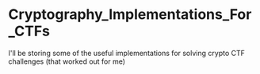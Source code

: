 # Cryptography_Implementations_For_CTFs

I'll be storing some of the useful implementations for solving crypto CTF challenges (that worked out for me)
